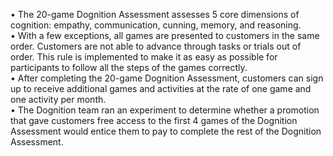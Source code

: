 
• The 20-game Dognition Assessment assesses 5 core dimensions of cognition:
empathy, communication, cunning, memory, and reasoning.  
• With a few exceptions, all games are presented to customers in the same order.
Customers are not able to advance through tasks or trials out of order. This rule is
implemented to make it as easy as possible for participants to follow all the steps of
the games correctly.  
• After completing the 20-game Dognition Assessment, customers can sign up to
receive additional games and activities at the rate of one game and one activity per
month.  
• The Dognition team ran an experiment to determine whether a promotion that gave
customers free access to the first 4 games of the Dognition Assessment would entice
them to pay to complete the rest of the Dognition Assessment.
